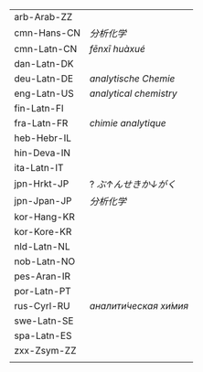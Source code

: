 | | |
|-|-|
| arb-Arab-ZZ |  |
| cmn-Hans-CN | _分析化学_ |
| cmn-Latn-CN | _fēnxī huàxué_ |
| dan-Latn-DK |  |
| deu-Latn-DE | _analytische Chemie_ |
| eng-Latn-US | _analytical chemistry_ |
| fin-Latn-FI |  |
| fra-Latn-FR | _chimie analytique_ |
| heb-Hebr-IL |  |
| hin-Deva-IN |  |
| ita-Latn-IT |  |
| jpn-Hrkt-JP | ? _ぶ↑んせきか↓がく_ |
| jpn-Jpan-JP | _分析化学_ |
| kor-Hang-KR |  |
| kor-Kore-KR |  |
| nld-Latn-NL |  |
| nob-Latn-NO |  |
| pes-Aran-IR |  |
| por-Latn-PT |  |
| rus-Cyrl-RU | _аналити́ческая хи́мия_ |
| swe-Latn-SE |  |
| spa-Latn-ES |  |
| zxx-Zsym-ZZ |  |
|  |  |
